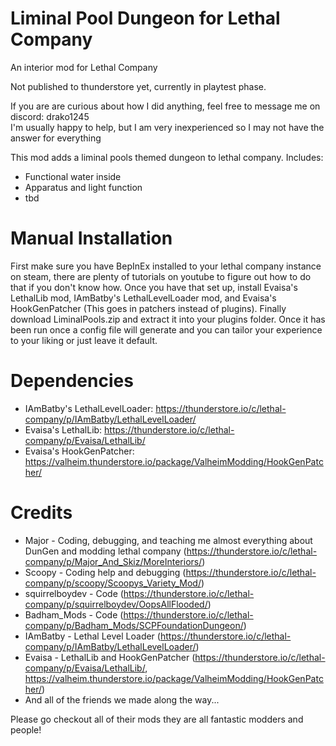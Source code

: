 # Liminal Pool Dungeon for Lethal Company
An interior mod for Lethal Company

Not published to thunderstore yet, currently in playtest phase.

If you are are curious about how I did anything, feel free to message me on discord: drako1245  
I'm usually happy to help, but I am very inexperienced so I may not have the answer for everything  

This mod adds a liminal pools themed dungeon to lethal company.
Includes:
- Functional water inside
- Apparatus and light function
- tbd

# Manual Installation
First make sure you have BepInEx installed to your lethal company instance on steam, there
are plenty of tutorials on youtube to figure out how to do that if you don't know how. Once
you have that set up, install Evaisa's LethalLib mod, IAmBatby's LethalLevelLoader mod, and
Evaisa's HookGenPatcher (This goes in patchers instead of plugins). Finally download 
LiminalPools.zip and extract it into your plugins folder. Once it has been run once a config
file will generate and you can tailor your experience to your liking or just leave it default.

# Dependencies
- IAmBatby's LethalLevelLoader: https://thunderstore.io/c/lethal-company/p/IAmBatby/LethalLevelLoader/
- Evaisa's LethalLib: https://thunderstore.io/c/lethal-company/p/Evaisa/LethalLib/
- Evaisa's HookGenPatcher: https://valheim.thunderstore.io/package/ValheimModding/HookGenPatcher/

# Credits
- Major - Coding, debugging, and teaching me almost everything about DunGen and modding lethal company  (https://thunderstore.io/c/lethal-company/p/Major_And_Skiz/MoreInteriors/)
- Scoopy - Coding help and debugging  (https://thunderstore.io/c/lethal-company/p/scoopy/Scoopys_Variety_Mod/)
- squirrelboydev - Code  (https://thunderstore.io/c/lethal-company/p/squirrelboydev/OopsAllFlooded/)
- Badham_Mods - Code  (https://thunderstore.io/c/lethal-company/p/Badham_Mods/SCPFoundationDungeon/)
- IAmBatby - Lethal Level Loader  (https://thunderstore.io/c/lethal-company/p/IAmBatby/LethalLevelLoader/)
- Evaisa - LethalLib and HookGenPatcher  (https://thunderstore.io/c/lethal-company/p/Evaisa/LethalLib/, https://valheim.thunderstore.io/package/ValheimModding/HookGenPatcher/)
- And all of the friends we made along the way...

Please go checkout all of their mods they are all fantastic modders and people!
